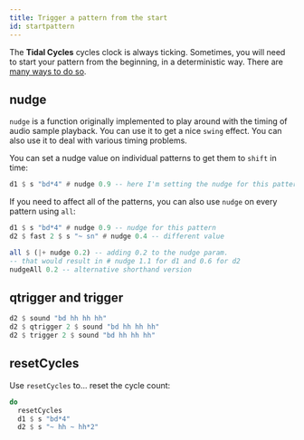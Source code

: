 ```yaml
---
title: Trigger a pattern from the start
id: startpattern
---
```


The **Tidal Cycles** cycles clock is always ticking. Sometimes, you will need to start your pattern from the beginning, in a deterministic way. There are [many ways to do so](https://club.tidalcycles.org/t/how-to-trigger-a-pattern-reliably-from-the-start/3058/11).

## nudge

`nudge` is a function originally implemented to play around with the timing of audio sample playback. You can use it to get a nice `swing` effect. You can also use it to deal with various timing problems.

You can set a nudge value on individual patterns to get them to `shift` in time:
```haskell
d1 $ s "bd*4" # nudge 0.9 -- here I'm setting the nudge for this pattern
```

If you need to affect all of the patterns, you can also use `nudge` on every pattern using `all`:
```haskell
d1 $ s "bd*4" # nudge 0.9 -- nudge for this pattern
d2 $ fast 2 $ s "~ sn" # nudge 0.4 -- different value

all $ (|+ nudge 0.2) -- adding 0.2 to the nudge param. 
-- that would result in # nudge 1.1 for d1 and 0.6 for d2 
nudgeAll 0.2 -- alternative shorthand version
```

## qtrigger and trigger

```haskell
d2 $ sound "bd hh hh hh"
d2 $ qtrigger 2 $ sound "bd hh hh hh"
d2 $ trigger 2 $ sound "bd hh hh hh"
```

## resetCycles

Use `resetCycles` to... reset the cycle count:

```haskell
do 
  resetCycles
  d1 $ s "bd*4"
  d2 $ s "~ hh ~ hh*2"
```

